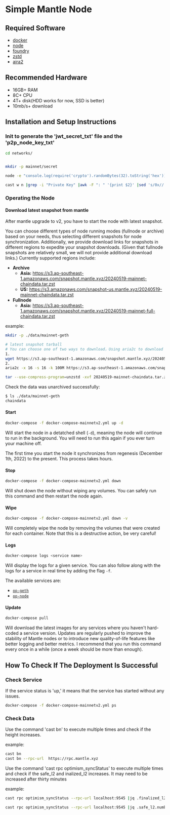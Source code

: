 # Simple Mantle Node

## Required Software

- [docker](https://docs.docker.com/engine/install/)
- [node](https://nodejs.org/en/download/)
- [foundry](https://github.com/foundry-rs/foundry/releases)
- [zstd](https://github.com/facebook/zstd)
- [aira2](https://aria2.github.io/)
## Recommended Hardware

- 16GB+ RAM
- 8C+ CPU
- 4T+ disk(HDD works for now, SSD is better)
- 10mb/s+ download

## Installation and Setup Instructions

### Init to generate the 'jwt_secret_txt' file and the 'p2p_node_key_txt'

```sh
cd networks/


mkdir -p mainnet/secret

node -e "console.log(require('crypto').randomBytes(32).toString('hex'))" > mainnet/secret/jwt_secret_txt

cast w n |grep -i "Private Key" |awk -F ": " '{print $2}' |sed 's/0x//' > mainnet/secret/p2p_node_key_txt
```

### Operating the Node

#### Download latest snapshot from mantle

After mantle upgrade to v2, you have to start the node with latest snapshot.

You can choose different types of node running modes (fullnode or archive) based on your needs, thus selecting different snapshots for node synchronization. Additionally, we provide download links for snapshots in different regions to expedite your snapshot downloads. (Given that fullnode snapshots are relatively small, we will not provide additional download links.) Currently supported regions include:

- **Archive**
  - **Asia:** https://s3.ap-southeast-1.amazonaws.com/snapshot.mantle.xyz/20240519-mainnet-chaindata.tar.zst
  - **US:** https://s3.amazonaws.com/snapshot-us.mantle.xyz/20240519-mainnet-chaindata.tar.zst
- **Fullnode**
  - **Asia:** https://s3.ap-southeast-1.amazonaws.com/snapshot.mantle.xyz/20240519-mainnet-full-chaindata.tar.zst

example:

```sh
mkdir -p ./data/mainnet-geth

# latest snapshot tarball
# You can choose one of two ways to download，Using aria2c to download can improve download speed, but you need to install aria2
1.
wget https://s3.ap-southeast-1.amazonaws.com/snapshot.mantle.xyz/20240519-mainnet-chaindata.tar.zst
2.
aria2c -x 16 -s 16 -k 100M https://s3.ap-southeast-1.amazonaws.com/snapshot.mantle.xyz/20240519-mainnet-chaindata.tar.zst

tar --use-compress-program=unzstd -xvf 20240519-mainnet-chaindata.tar.zst -C ./data/mainnet-geth

```

Check the data was unarchived successfully:

```sh
$ ls ./data/mainnet-geth
chaindata
```

#### Start

```sh
docker-compose -f docker-compose-mainnetv2.yml up -d
```

Will start the node in a detatched shell (`-d`), meaning the node will continue to run in the background.
You will need to run this again if you ever turn your machine off.

The first time you start the node it synchronizes from regenesis (December 1th, 2022) to the present.
This process takes hours.

#### Stop

```sh
docker-compose -f docker-compose-mainnetv2.yml down

```

Will shut down the node without wiping any volumes.
You can safely run this command and then restart the node again.

#### Wipe

```sh
docker-compose -f docker-compose-mainnetv2.yml down -v
```

Will completely wipe the node by removing the volumes that were created for each container.
Note that this is a destructive action, be very careful!

#### Logs

```sh
docker-compose logs <service name>
```

Will display the logs for a given service.
You can also follow along with the logs for a service in real time by adding the flag `-f`.

The available services are:

- [`op-geth`](#mantle-node)
- [`op-node`](#mantle-node)

#### Update

```sh
docker-compose pull
```

Will download the latest images for any services where you haven't hard-coded a service version.
Updates are regularly pushed to improve the stability of Mantle nodes or to introduce new quality-of-life features like better logging and better metrics.
I recommend that you run this command every once in a while (once a week should be more than enough).

## How To Check If The Deployment Is Successful

### Check Service

If the service status is 'up,' it means that the service has started without any issues.

```sh
docker-compose -f docker-compose-mainnetv2.yml ps
```

### Check Data

Use the command 'cast bn' to execute multiple times and check if the height increases.

example:

```sh
cast bn
cast bn --rpc-url  https://rpc.mantle.xyz
```

Use the command 'cast rpc optimism_syncStatus' to execute multiple times and check if the safe_l2 and inalized_l2 increases.
It may need to be increased after thirty minutes

example:

```sh
cast rpc optimism_syncStatus --rpc-url localhost:9545 |jq .finalized_l2.number

cast rpc optimism_syncStatus --rpc-url localhost:9545 |jq .safe_l2.number
```
